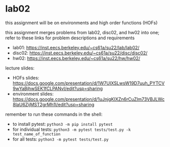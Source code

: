 # lab02
  
this assignment will be on environments and high order functions (HOFs)

this assignment merges problems from lab02, disc02, and hw02 into one; refer to these links for problem descriptions and requirements

- lab01: https://inst.eecs.berkeley.edu/~cs61a/su22/lab/lab02/
- disc02: https://inst.eecs.berkeley.edu/~cs61a/su22/disc/disc02/
- hw02: https://inst.eecs.berkeley.edu/~cs61a/su22/hw/hw02/
  
lecture slides:

- HOFs slides: https://docs.google.com/presentation/d/1W7UIXSLwsW19D7uuh_PYTCV9wYaBjhwSEK1fCLPANvI/edit?usp=sharing
- environment slides: https://docs.google.com/presentation/d/1uJnjgKIXZn6rCuZlm73VBJLWc8laU6ZijMST2grMh1I/edit?usp=sharing
  
remember to run these commands in the shell:

- to install pytest: ```python3 -m pip install pytest```
- for individual tests: ```python3 -m pytest tests/test.py -k test_name_of_function```
- for all tests: ```python3 -m pytest tests/test.py```
